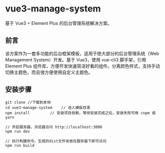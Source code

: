 # vue3-manage-system

基于 Vue3 + Element Plus 的后台管理系统解决方案。

## 前言

该方案作为一套多功能的后台框架模板，适用于绝大部分的后台管理系统（Web Management System）开发。基于 Vue3，使用 vue-cli3 脚手架，引用 Element Plus 组件库，方便开发快速简洁好看的组件。分离颜色样式，支持手动切换主题色，而且很方便使用自定义主题色。


## 安装步骤

```
git clone //下载到本地
cd vue3-manage-system    // 进入模板目录
npm install         // 安装项目依赖，等待安装完成之后，安装失败可用 cnpm 或 yarn

// 开启服务器，浏览器访问 http://localhost:3000
npm run dev

// 执行构建命令，生成的dist文件夹放在服务器下即可访问
npm run build
